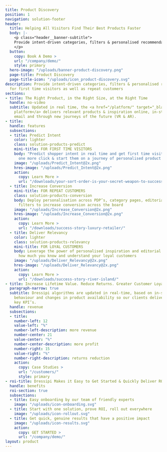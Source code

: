 ```yaml
---
title: Product Discovery
position: 1
navigation: solution-footer
header:
  title: Helping All Visitors Find Their Best Products Faster
  body: |-
    <p class="header__banner-subtitle">
    Provide intent-driven categories, filters & personalised recommendations for first time visitors as well as repeat customers
    </p>
  button:
    copy: Book A Demo >
    url: "/company/demo/"
    style: primary
  hero-image: "/uploads/banner-product-discovery.png"
  page-title: Product Discovery
  page-title-icon: "/uploads/icon_product-discovery.svg"
description: Provide intent-driven categories, filters & personalised recommendations
  for first time visitors as well as repeat customers
sections:
- title: The Right Product, in the Right Size, at the Right Time
  handle: no-video
  subtitle: Updated in real time, the <a href="/platform/" target="_blank"> Dressipi
    platform</a> delivers relevant products & inspiration online, in-store, in-app,
    email and through new journeys of the future (VR & AR).
- title: 
  handle: features
  subsections:
  - title: Predict Intent
    color: lighter
    class: solution-products-predict
    mini-title: FOR FIRST TIME VISITORS
    body: "Predict shopper intent in real time and get first time visitors to make
      one more click & start them on a journey of personalised product discovery \n"
    image: "/uploads/Predict_Intent@2x.png"
    hres-image: "/uploads/Predict_Intent@2x.png"
    action:
      copy: Learn More >
      url: "/downloads/your-sort-order-is-your-secret-weapon-to-success/"
  - title: Increase Conversion
    mini-title: FOR REPEAT CUSTOMERS
    class: solution-products-conversion
    body: Deploy personalisation across PDP’s, category pages, editorial themes and
      filters to increase conversion across the board
    image: "/uploads/Increase_Conversion@2x.png"
    hres-image: "/uploads/Increase_Conversion@2x.png"
    action:
      copy: Learn More >
      url: "/downloads/success-story-luxury-retailer/"
  - title: Deliver Relevancy
    color: lighter
    class: solution-products-relevancy
    mini-title: FOR LOYAL CUSTOMERS
    body: Leverage the power of personalised inspiration and editorial to demonstrate
      how much you know and understand your loyal customers
    image: "/uploads/Deliver_Relevancy@2x.png"
    hres-image: "/uploads/Deliver_Relevancy@2x.png"
    action:
      copy: Learn More >
      url: "/downloads/success-story-river-island/"
- title: Increase Lifetime Value. Reduce Returns. Greater Customer Loyalty.
  paragraph-narrow: true
  subtitle: Dressipi algorithms are updated in real-time, based on in-session customer
    behaviour and changes in product availability so our clients deliver on their
    key KPI’s.
  handle: revenue
  subsections:
  - title: 
    number-left: 12
    value-left: "%"
    number-left-description: more revenue
    number-center: 21
    value-center: "%"
    number-center-description: more profit
    number-right: 15
    value-right: "%"
    number-right-description: returns reduction
    action:
      copy: Case Studies >
      url: "/customers/"
      style: primary
- roi-title: Dressipi Makes it Easy to Get Started & Quickly Deliver ROI
  handle: benefits
  roi-section: true
  subsections:
  - title: Easy onboarding by our team of friendly experts
    image: "/uploads/icon-onboarding.svg"
  - title: Start with one solution, prove ROI, roll out everywhere
    image: "/uploads/icon-rollout.svg"
  - title: Get quick, genuine results that have a positive impact
    image: "/uploads/icon-results.svg"
    action:
      copy: GET STARTED >
      url: "/company/demo/"
layout: product
---
```


